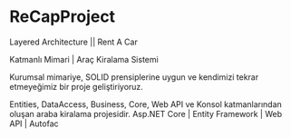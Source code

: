# ReCapProject
Layered Architecture || Rent A Car 

Katmanlı Mimari | Araç Kiralama Sistemi

Kurumsal mimariye, SOLID prensiplerine uygun ve kendimizi tekrar etmeyeğimiz bir proje geliştiriyoruz.

Entities, DataAccess, Business, Core, Web API ve Konsol katmanlarından oluşan araba kiralama projesidir.
Asp.NET Core  | Entity Framework | Web API | Autofac 
